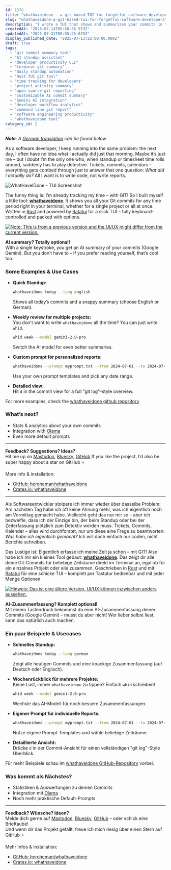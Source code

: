 ```yaml
---
id: 1378
title: "whathaveidone - a git-based TUI for forgetful software developers"
slug: "whathaveidone-a-git-based-tui-for-forgetful-software-developers"
description: "I wrote a TUI that shows and summarizes your commits in the terminal—optionally with AI! Less detective work, more coding."
createdAt: "2025-07-14T09:50:56.553Z"
updatedAt: "2025-07-21T08:55:25.675Z"
display_published_date: "2025-07-13T22:00:00.000Z"
draft: true
tags:
  - "git commit summary tool"
  - "AI standup assistant"
  - "developer productivity CLI"
  - "terminal git summary"
  - "daily standup automation"
  - "Rust TUI git tool"
  - "time tracking for developers"
  - "project activity summary"
  - "open source git reporting"
  - "customizable AI commit summary"
  - "Gemini AI integration"
  - "developer workflow analytics"
  - "command line git report"
  - "software engineering productivity"
  - "whathaveidone tool"
category_id: 2
---
```


_**Note**: A <a href="https://www.flore.nz/blog/whathaveidone-a-git-based-tui-for-forgetful-software-developers/#german">German translation</a> can be found below_

As a software developer, I keep running into the same problem: the next day, I often have no idea what I actually did just that morning. Maybe it’s just me – but I doubt I’m the only one who, when standup or timesheet time rolls around, suddenly has to play detective. Tickets, commits, calendars – everything gets combed through just to answer that one question: *What did I actually do?* All I want is to write code, not write reports.

![WhatHaveIDone - TUI Screenshot](https://res.cloudinary.com/dlsll9dkn/image/upload/v1752486215/whathaveidone_screenshot_943adde52d.jpg)

The funny thing is: I’m already tracking my time – with GIT! So I built myself a little tool: [**whathaveidone**](https://github.com/heroheman/whathaveidone). It shows you all your Git commits for any time period right in your terminal, whether for a single project or all at once. Written in [Rust](https://www.rust-lang.org/) and powered by [Ratatui](https://ratatui.rs/) for a slick TUI – fully keyboard-controlled and packed with options.

[![*Note: This is from a previous version and the UI/UX might differ from the current version.*](https://asciinema.org/a/l58gl6wettdA3x4eLD4jCkWkq.svg)](https://asciinema.org/a/l58gl6wettdA3x4eLD4jCkWkq)


 

**AI summary? Totally optional!**  
With a single keystroke, you get an AI summary of your commits (Google Gemini). But you don’t have to – if you prefer reading yourself, that’s cool too.

### Some Examples & Use Cases

- **Quick Standup:**  
  ```bash
  whathaveidone today --lang english
  ```
  Shows all today’s commits and a snappy summary (choose English or German).

- **Weekly review for multiple projects:**  
  You don't want to write `whathaveidone` all the time? You can just write `whid`.
  ```bash
  whid week --model gemini-2.0-pro
  ```
  Switch the AI model for even better summaries.

- **Custom prompt for personalized reports:**  
  ```bash
  whathaveidone --prompt myprompt.txt --from 2024-07-01 --to 2024-07-07
  ```
  Use your own prompt templates and pick any date range.

- **Detailed view:**  
  Hit `d` in the commit view for a full "git log"-style overview.

For more examples, check the [whathaveidone github repository](https://github.com/heroheman/whathaveidone)

### What’s next?

- Stats & analytics about your own commits
- Integration with [Olama](https://github.com/ollama/ollama)
- Even more default prompts

---

**Feedback? Suggestions? Ideas?**  
Hit me up on [Mastodon](https://norden.social/@florenz), [Bluesky](https://bsky.app/profile/flore.nz), [GitHub](https://github.com/heroheman/whathaveidone)
If you like the project, I’d also be super happy about a star on GitHub ⭐️

More info & installation:  
- [GitHub: heroheman/whathaveidone](https://github.com/heroheman/whathaveidone)  
- [Crates.io: whathaveidone](https://crates.io/crates/whathaveidone)

<!--more-->
---
<a id="german"></a>

Als Softwareentwickler stolpere ich immer wieder über dasselbe Problem: Am nächsten Tag habe ich oft keine Ahnung mehr, was ich eigentlich noch am Vormittag gemacht habe. Vielleicht geht das nur mir so – aber ich bezweifle, dass ich der Einzige bin, der beim Standup oder bei der Zeiterfassung plötzlich zum Detektiv werden muss. Tickets, Commits, Kalender – alles wird durchforstet, nur um diese eine Frage zu beantworten: *Was habe ich eigentlich gemacht?* Ich will doch einfach nur coden, nicht Berichte schreiben.

Das Lustige ist: Eigentlich erfasse ich meine Zeit ja schon – mit GIT! Also habe ich mir ein kleines Tool gebaut: [**whathaveidone**](https://github.com/heroheman/whathaveidone). Das zeigt dir alle deine Git-Commits für beliebige Zeiträume direkt im Terminal an, egal ob für ein einzelnes Projekt oder alle zusammen. Geschrieben in [Rust](https://www.rust-lang.org/) und mit [Ratatui](https://ratatui.rs/) für eine schicke TUI – komplett per Tastatur bedienbar und mit jeder Menge Optionen.

[![*Hinweis: Das ist eine ältere Version, UI/UX können inzwischen anders aussehen.*](https://asciinema.org/a/l58gl6wettdA3x4eLD4jCkWkq.svg)](https://asciinema.org/a/l58gl6wettdA3x4eLD4jCkWkq)

**AI-Zusammenfassung? Komplett optional!**  
Mit einem Tastendruck bekommst du eine AI-Zusammenfassung deiner Commits (Google Gemini) – musst du aber nicht! Wer lieber selbst liest, kann das natürlich auch machen.

### Ein paar Beispiele & Usecases

- **Schnelles Standup:**  
  ```bash
  whathaveidone today --lang german
  ```
  Zeigt alle heutigen Commits und eine knackige Zusammenfassung (auf Deutsch oder Englisch).

- **Wochenrückblick für mehrere Projekte:**  
  Keine Lust, immer `whathaveidone` zu tippen? Einfach `whid` schreiben!
  ```bash
  whid week --model gemini-2.0-pro
  ```
  Wechsle das AI-Modell für noch bessere Zusammenfassungen.

- **Eigener Prompt für individuelle Reports:**  
  ```bash
  whathaveidone --prompt myprompt.txt --from 2024-07-01 --to 2024-07-07
  ```
  Nutze eigene Prompt-Templates und wähle beliebige Zeiträume.

- **Detaillierte Ansicht:**  
  Drücke `d` in der Commit-Ansicht für einen vollständigen "git log"-Style Überblick.

Für mehr Beispiele schau im [whathaveidone GitHub-Repository](https://github.com/heroheman/whathaveidone) vorbei.

### Was kommt als Nächstes?

- Statistiken & Auswertungen zu deinen Commits
- Integration mit [Olama](https://github.com/ollama/ollama)
- Noch mehr praktische Default-Prompts

---

**Feedback? Wünsche? Ideen?**  
Melde dich gerne auf [Mastodon](https://norden.social/@florenz), [Bluesky](https://bsky.app/profile/flore.nz), [GitHub](https://github.com/heroheman/whathaveidone) – oder schick eine Brieftaube!  
Und wenn dir das Projekt gefällt, freue ich mich riesig über einen Stern auf GitHub ⭐️

Mehr Infos & Installation:  
- [GitHub: heroheman/whathaveidone](https://github.com/heroheman/whathaveidone)  
- [Crates.io: whathaveidone](https://crates.io/crates/whathaveidone)